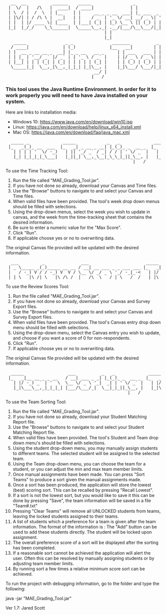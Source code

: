 <pre>  __  __          ______    _____                _                   
 |  \/  |   /\   |  ____|  / ____|              | |      
 | \  / |  /  \  | |__    | |     __ _ _ __  ___| |_ ___  _ __   ___
 | |\/| | / /\ \ |  __|   | |    / _` | '_ \/ __| __/ _ \| '_ \ / _ \
 | |  | |/ ____ \| |____  | |___| (_| | |_) \__ \ || (_) | | | |  __/
 |_|  |_/_/    \_\______|  \_____\__,_| .__/|___/\__\___/|_| |_|\___|
                                      | |
                                      |_|     
   _____               _ _               _______          _
  / ____|             | (_)             |__   __|        | |
 | |  __ _ __ __ _  __| |_ _ __   __ _     | | ___   ___ | |
 | | |_ | '__/ _` |/ _` | | '_ \ / _` |    | |/ _ \ / _ \| |
 | |__| | | | (_| | (_| | | | | | (_| |    | | (_) | (_) | |
  \_____|_|  \__,_|\__,_|_|_| |_|\__, |    |_|\___/ \___/|_|
                                  __/ |
                                 |___/</pre>                       
### This tool uses the Java Runtime Environment. In order for it to work properly you will need to have Java installed on your system. 

Here are links to installation media:    
 - Windows 10: https://www.java.com/en/download/win10.jsp   
 - Linux: https://java.com/en/download/help/linux_x64_install.xml   
 - Mac OS: https://java.com/en/download/faq/java_mac.xml   

<pre>  _____ _             _____            _   _             _____         _
 |_   _(_)_ __  ___  |_   _| _ __ _ __| |_(_)_ _  __ _  |_   _|__  ___| |
   | | | | '  \/ -_)   | || '_/ _` / _| / / | ' \/ _` |   | |/ _ \/ _ \ |
   |_| |_|_|_|_\___|   |_||_| \__,_\__|_\_\_|_||_\__, |   |_|\___/\___/_|
                                                 |___/</pre>
To use the Time Tracking Tool:
1. Run the file called "MAE_Grading_Tool.jar".
2. If you have not done so already, download your Canvas and Time files. 
3. Use the "Browse" buttons to navigate to and select your Canvas and Time files.
4. When valid files have been provided. The tool's week drop down menus should be 
   filled with selections.
5. Using the drop-down menus, select the week you wish to update in canvas, and 
   the week from the time-tracking sheet that contains the desired information.
6. Be sure to enter a numeric value for the "Max Score". 
7. Click "Run".
8. If applicable choose yes or no to overwriting data.      

The original Canvas file provided will be updated with the desired information. 

<pre>  ___         _              ___                      _____         _
 | _ \_____ _(_)_____ __ __ / __| __ ___ _ _ ___ ___ |_   _|__  ___| |
 |   / -_) V / / -_) V  V / \__ \/ _/ _ \ '_/ -_|_-<   | |/ _ \/ _ \ |
 |_|_\___|\_/|_\___|\_/\_/  |___/\__\___/_| \___/__/   |_|\___/\___/_|</pre>

To use the Review Scores Tool:
1. Run the file called "MAE_Grading_Tool.jar".
2. If you have not done so already, download your Canvas and Survey Export files. 
3. Use the "Browse" buttons to navigate to and select your Canvas and Survey 
   Export files.
4. When valid files have been provided. The tool's Canvas entry drop down menu 
   should be filled with selections.
5. Using the drop-down menu, select the Canvas entry you wish to update, and choose 
   if you want a score of 0 for non-respondents.
6. Click "Run".
7. If applicable choose yes or no to overwriting data.
    
The original Canvas file provided will be updated with the desired information.

<pre>  _____                 ___          _   _             _____         _
 |_   _|__ __ _ _ __   / __| ___ _ _| |_(_)_ _  __ _  |_   _|__  ___| |
   | |/ -_) _` | '  \  \__ \/ _ \ '_|  _| | ' \/ _` |   | |/ _ \/ _ \ |
   |_|\___\__,_|_|_|_| |___/\___/_|  \__|_|_||_\__, |   |_|\___/\___/_|
                                               |___/</pre>
To use the Team Sorting Tool:
1. Run the file called "MAE_Grading_Tool.jar".
2. If you have not done so already, download your Student Matching Report file. 
3. Use the "Browse" buttons to navigate to and select your Student Matching Report file.
4. When valid files have been provided. The tool's Student and Team drop down menu's 
   should be filled with selections.
5. Using the student drop-down menu, you may manually assign students to different teams. 
   The selected student will be assigned to the selected team.  
6. Using the Team drop-down menu, you can choose the team for a student, or you can 
   adjust the min and max team member limits. 
7. Once manual assignments have been made. You can press "Sort Teams" to produce a 
   sort given the manual assignments made. 
8. Once a sort has been produced, the application will store the lowest (best) scoring sort. 
   This can be recalled by pressing "Recall Lowest". 
9. If a sort is not the lowest sort, but you would like to save it this can be done by 
   pressing "Save", the team information will be saved in a file "Team#.txt"
10. Pressing "Clear Teams" will remove all UNLOCKED students from teams, leaving the 
    locked students assigned to their teams. 
11. A list of students which a preference for a team is given after the team information.
    The format of the information is <Student Name> : <Preference for this team> 
    The "Add" button can be used to add these students directly. The student will be 
    locked upon assignment. 
12. The overall preference score of a sort will be displayed after the sorting has been completed. 
13. If a reasonable sort cannot be achieved the application will alert the user. Often this can 
    be resolved by manually assigning students or by adjusting team member limits.  
14. By running sort a few times a relative minimum score sort can be achieved. 
    

To run the project with debugging information, go to the folder and
type the following:

java -jar "MAE_Grading_Tool.jar" 

Ver 1.7: Jared Scott
